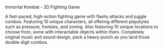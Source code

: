 Immortal Kombat - 2D Fighting Game

A fast-paced, high-action fighting game with flashy attacks and juggle combos.
Featuring 10 unique characters, all offering different playstyles such as pressure, footsies, and zoning.
Also featuring 10 unique locations to choose from, some with interactable objects within them.
Completely original music and sound design, pack a heavy punch as you land those double-digit combos.
